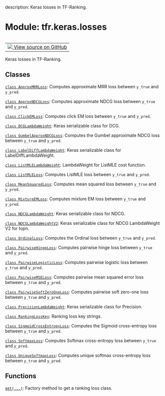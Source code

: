 description: Keras losses in TF-Ranking.

<div itemscope itemtype="http://developers.google.com/ReferenceObject">
<meta itemprop="name" content="tfr.keras.losses" />
<meta itemprop="path" content="Stable" />
</div>

# Module: tfr.keras.losses

<!-- Insert buttons and diff -->

<table class="tfo-notebook-buttons tfo-api nocontent" align="left">
<td>
  <a target="_blank" href="https://github.com/tensorflow/ranking/tree/master/tensorflow_ranking/python/keras/losses.py">
    <img src="https://www.tensorflow.org/images/GitHub-Mark-32px.png" />
    View source on GitHub
  </a>
</td>
</table>

Keras losses in TF-Ranking.

## Classes

[`class ApproxMRRLoss`](../../tfr/keras/losses/ApproxMRRLoss.md): Computes
approximate MRR loss between `y_true` and `y_pred`.

[`class ApproxNDCGLoss`](../../tfr/keras/losses/ApproxNDCGLoss.md): Computes
approximate NDCG loss between `y_true` and `y_pred`.

[`class ClickEMLoss`](../../tfr/keras/losses/ClickEMLoss.md): Computes click EM
loss between `y_true` and `y_pred`.

[`class DCGLambdaWeight`](../../tfr/keras/losses/DCGLambdaWeight.md): Keras
serializable class for DCG.

[`class GumbelApproxNDCGLoss`](../../tfr/keras/losses/GumbelApproxNDCGLoss.md):
Computes the Gumbel approximate NDCG loss between `y_true` and `y_pred`.

[`class LabelDiffLambdaWeight`](../../tfr/keras/losses/LabelDiffLambdaWeight.md):
Keras serializable class for LabelDiffLambdaWeight.

[`class ListMLELambdaWeight`](../../tfr/keras/losses/ListMLELambdaWeight.md):
LambdaWeight for ListMLE cost function.

[`class ListMLELoss`](../../tfr/keras/losses/ListMLELoss.md): Computes ListMLE
loss between `y_true` and `y_pred`.

[`class MeanSquaredLoss`](../../tfr/keras/losses/MeanSquaredLoss.md): Computes
mean squared loss between `y_true` and `y_pred`.

[`class MixtureEMLoss`](../../tfr/keras/losses/MixtureEMLoss.md): Computes
mixture EM loss between `y_true` and `y_pred`.

[`class NDCGLambdaWeight`](../../tfr/keras/losses/NDCGLambdaWeight.md): Keras
serializable class for NDCG.

[`class NDCGLambdaWeightV2`](../../tfr/keras/losses/NDCGLambdaWeightV2.md):
Keras serializable class for NDCG LambdaWeight V2 for topn.

[`class OrdinalLoss`](../../tfr/keras/losses/OrdinalLoss.md): Computes the
Ordinal loss between `y_true` and `y_pred`.

[`class PairwiseHingeLoss`](../../tfr/keras/losses/PairwiseHingeLoss.md):
Computes pairwise hinge loss between `y_true` and `y_pred`.

[`class PairwiseLogisticLoss`](../../tfr/keras/losses/PairwiseLogisticLoss.md):
Computes pairwise logistic loss between `y_true` and `y_pred`.

[`class PairwiseMSELoss`](../../tfr/keras/losses/PairwiseMSELoss.md): Computes
pairwise mean squared error loss between `y_true` and `y_pred`.

[`class PairwiseSoftZeroOneLoss`](../../tfr/keras/losses/PairwiseSoftZeroOneLoss.md):
Computes pairwise soft zero-one loss between `y_true` and `y_pred`.

[`class PrecisionLambdaWeight`](../../tfr/keras/losses/PrecisionLambdaWeight.md):
Keras serializable class for Precision.

[`class RankingLossKey`](../../tfr/keras/losses/RankingLossKey.md): Ranking loss
key strings.

[`class SigmoidCrossEntropyLoss`](../../tfr/keras/losses/SigmoidCrossEntropyLoss.md):
Computes the Sigmoid cross-entropy loss between `y_true` and `y_pred`.

[`class SoftmaxLoss`](../../tfr/keras/losses/SoftmaxLoss.md): Computes Softmax
cross-entropy loss between `y_true` and `y_pred`.

[`class UniqueSoftmaxLoss`](../../tfr/keras/losses/UniqueSoftmaxLoss.md):
Computes unique softmax cross-entropy loss between `y_true` and `y_pred`.

## Functions

[`get(...)`](../../tfr/keras/losses/get.md): Factory method to get a ranking
loss class.
